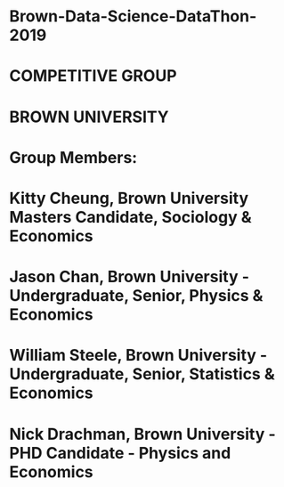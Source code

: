 # Brown-Data-Science-DataThon-2019

# COMPETITIVE GROUP
# BROWN UNIVERSITY


# Group Members:

# Kitty Cheung, Brown University Masters Candidate, Sociology & Economics
# Jason Chan, Brown University - Undergraduate, Senior, Physics & Economics
# William Steele, Brown University - Undergraduate, Senior, Statistics & Economics
# Nick Drachman, Brown University - PHD Candidate - Physics and Economics

